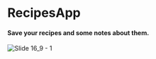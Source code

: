 # RecipesApp

#### Save your recipes and some notes about them.


![Slide 16_9 - 1](https://user-images.githubusercontent.com/88716893/182873694-f8169e5b-faba-423c-88ca-c4d2950a47f3.png)
